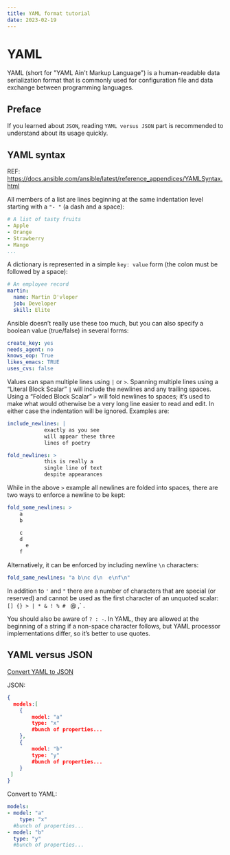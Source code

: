 ```yaml
---
title: YAML format tutorial
date: 2023-02-19
---
```




# YAML

YAML (short for "YAML Ain't Markup Language") is a human-readable data serialization format that is commonly used for configuration file and data exchange between programming languages.

## Preface

If you learned about  `JSON`, reading `YAML versus JSON` part is recommended to understand about its usage quickly.

## YAML syntax

REF: https://docs.ansible.com/ansible/latest/reference_appendices/YAMLSyntax.html

All members of a list are lines beginning at the same indentation level starting with a `"- "` (a dash and a space):

```yaml
# A list of tasty fruits
- Apple
- Orange
- Strawberry
- Mango
...
```

A dictionary is represented in a simple `key: value` form (the colon must be followed by a space):

```yaml
# An employee record
martin:
  name: Martin D'vloper
  job: Developer
  skill: Elite
```

Ansible doesn’t really use these too much, but you can also specify a boolean value (true/false) in several forms:

```yaml
create_key: yes
needs_agent: no
knows_oop: True
likes_emacs: TRUE
uses_cvs: false
```

Values can span multiple lines using `|` or `>`. Spanning multiple lines using a “Literal Block Scalar” `|` will include the newlines and any trailing spaces. Using a “Folded Block Scalar” `>` will fold newlines to spaces; it’s used to make what would otherwise be a very long line easier to read and edit. In either case the indentation will be ignored. Examples are:

```yaml
include_newlines: |
            exactly as you see
            will appear these three
            lines of poetry

fold_newlines: >
            this is really a
            single line of text
            despite appearances
```

While in the above `>` example all newlines are folded into spaces, there are two ways to enforce a newline to be kept:

```yaml
fold_some_newlines: >
    a
    b

    c
    d
      e
    f
```

Alternatively, it can be enforced by including newline `\n` characters:

```yaml
fold_same_newlines: "a b\nc d\n  e\nf\n"
```

In addition to `'` and `"` there are a number of characters that are special (or reserved) and cannot be used as the first character of an unquoted scalar: `[] {} > | * & ! % # ` @ ,` .

You should also be aware of `? : -`. In YAML, they are allowed at the beginning of a string if a non-space character follows, but YAML processor implementations differ, so it’s better to use quotes.

## YAML versus JSON

[Convert YAML to JSON](http://nodeca.github.io/js-yaml/)

JSON:

```json
{
  models:[
    { 
    	model: "a"
    	type: "x"
    	#bunch of properties...
  	},
  	{
    	model: "b"
    	type: "y"
    	#bunch of properties...
  	}
 ]
}
```

Convert to YAML:

```yaml
models:
- model: "a"
	type: "x"
  #bunch of properties...
- model: "b"
  type: "y"
  #bunch of properties...
```

